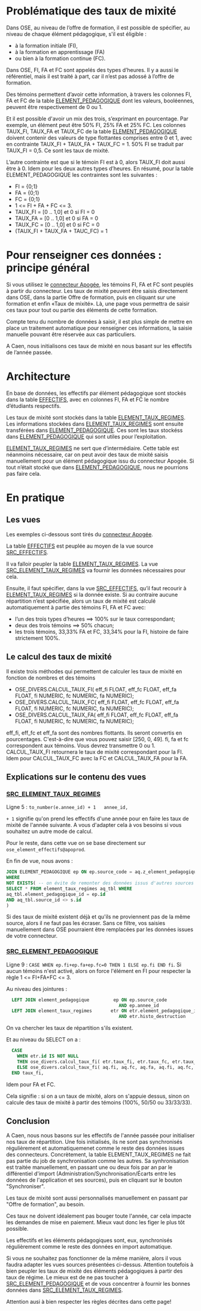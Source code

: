 # Problématique des taux de mixité
Dans OSE, au niveau de l’offre de formation, il est possible de spécifier, au niveau de chaque élément pédagogique, 
s'il est éligible :
- à la formation initiale (FI),
- à la formation en apprentissage (FA)
- ou bien à la formation continue (FC).

Dans OSE, FI, FA et FC sont appelés des types d’heures. Il y a aussi le référentiel, mais il est traité à part, 
car il n’est pas adossé à l’offre de formation.

Des témoins permettent d’avoir cette information, à travers les colonnes FI, FA et FC de la table 
[ELEMENT_PEDAGOGIQUE](Création-tables/ELEMENT_PEDAGOGIQUE.md) dont les valeurs, booléennes, peuvent être respectivement de 0 ou 1.

Et il est possible d'avoir un mix des trois, s’exprimant en pourcentage.
Par exemple, un élément peut être 50% FI, 25% FA et 25% FC. 
Les colonnes TAUX_FI, TAUX_FA et TAUX_FC de la table [ELEMENT_PEDAGOGIQUE](Création-tables/ELEMENT_PEDAGOGIQUE.md)
doivent contenir des valeurs de type flottantes comprises entre 0 et 1, 
avec en contrainte  TAUX_FI +  TAUX_FA +  TAUX_FC = 1. 50% FI se traduit par TAUX_FI = 0,5. Ce sont les taux de mixité.

L’autre contrainte est que si le témoin FI est à 0, alors TAUX_FI doit aussi être à 0. 
Idem pour les deux autres types d’heures.
En résumé, pour la table ELEMENT_PEDAGOGIQUE les contraintes sont les suivantes :
- FI = {0;1}
- FA = {0;1}
- FC = {0;1}
- 1 <= FI + FA + FC <= 3.
- TAUX_FI = \[0 .. 1,0\] et 0 si FI = 0
- TAUX_FA = \[0 .. 1,0\] et 0 si FA = 0
- TAUX_FC = \[0 .. 1,0\] et 0 si FC = 0
- (TAUX_FI + TAUX_FA + TAUC_FC) = 1

# Pour renseigner ces données : principe général

Si vous utilisez le [connecteur Apogée](Apogée/Connecteur.md), les témoins FI, FA et FC sont peuplés à partir du connecteur.
Les taux de mixité peuvent être saisis directement dans OSE, dans la partie Offre de formation, 
puis en cliquant sur une formation et enfin «Taux de mixité». 
Là, une page vous permettra de saisir ces taux pour tout ou partie des éléments de cette formation.

Compte tenu du nombre de données à saisir, il est plus simple de mettre en place un traitement automatique pour renseigner ces informations, 
la saisie manuelle pouvant être réservée aux cas particuliers.

A Caen, nous initialisons ces taux de mixité en nous basant sur les effectifs de l’année passée.

# Architecture

En base de données, les effectifs par élément pédagogique sont stockés dans la table [EFFECTIFS](Création-tables/EFFECTIFS.md), 
avec en colonnes FI, FA et FC le nombre d’étudiants respectifs.

Les taux de mixité sont stockés dans la table [ELEMENT_TAUX_REGIMES](Création-tables/ELEMENT_TAUX_REGIMES.md).
Les informations stockées dans [ELEMENT_TAUX_REGIMES](Création-tables/ELEMENT_TAUX_REGIMES.md) sont ensuite transférées 
dans [ELEMENT_PEDAGOGIQUE](Création-tables/ELEMENT_PEDAGOGIQUE.md).
Ces sont les taux stockéss dans [ELEMENT_PEDAGOGIQUE](Création-tables/ELEMENT_PEDAGOGIQUE.md) qui sont utiles pour l’exploitation.

[ELEMENT_TAUX_REGIMES](Création-tables/ELEMENT_TAUX_REGIMES.md) ne sert que d’intermédiaire. 
Cette table est néanmoins nécessaire, car on peut avoir des taux de mixité saisis manuellement pour un élément pédagogique issu du connecteur Apogée. 
Si tout n’était stocké que dans [ELEMENT_PEDAGOGIQUE](Création-tables/ELEMENT_PEDAGOGIQUE.md), nous ne pourrions pas faire cela.

# En pratique

## Les vues

Les exemples ci-dessous sont tirés du [connecteur Apogée](Apogée/Connecteur.md).

La table [EFFECTIFS](Création-tables/EFFECTIFS.md) est peuplée au moyen de la vue source 
[SRC_EFFECTIFS](Apogée/SRC_EFFECTIFS.sql).

Il va falloir peupler la table [ELEMENT_TAUX_REGIMES](Création-tables/ELEMENT_TAUX_REGIMES.md). 
La vue [SRC_ELEMENT_TAUX_REGIMES](Apogée/SRC_ELEMENT_TAUX_REGIMES.sql) va fournir les données nécessaires pour cela.

Ensuite, il faut spécifier, dans la vue [SRC_EFFECTIFS](Apogée/SRC_ELEMENT_PEDAGOGIQUE.sql), qu’il faut recourir à
[ELEMENT_TAUX_REGIMES](Création-tables/ELEMENT_TAUX_REGIMES.md) si la donnée existe. 
Si au contraire aucune répartition n’est spécifiée, alors un taux de mixité est calculé automatiquement à partie des témoins FI, FA et FC avec:
- l’un des trois types d’heures ==> 100% sur le taux correspondant;
- deux des trois témoins ==> 50% chacun;
- les trois témoins, 33,33% FA et FC, 33,34% pour la FI, histoire de faire strictement 100%.

## Le calcul des taux de mixité

Il existe trois méthodes qui permettent de calculer les taux de mixité en fonction de nombres et des témoins
- OSE_DIVERS.CALCUL_TAUX_FI( eff_fi FLOAT, eff_fc FLOAT, eff_fa FLOAT, fi NUMERIC, fc NUMERIC, fa NUMERIC);
- OSE_DIVERS.CALCUL_TAUX_FC( eff_fi FLOAT, eff_fc FLOAT, eff_fa FLOAT, fi NUMERIC, fc NUMERIC, fa NUMERIC);
- OSE_DIVERS.CALCUL_TAUX_FA( eff_fi FLOAT, eff_fc FLOAT, eff_fa FLOAT, fi NUMERIC, fc NUMERIC, fa NUMERIC);

eff_fi, eff_fc et eff_fa sont des nombres flottants. Ils seront convertis en pourcentages. C'est-à-dire que vous pouvez saisir \[250, 0, 49\].
fi, fa et fc correspondent aux témoins. Vous devrez transmettre 0 ou 1. CALCUL_TAUX_FI retournera le taux de mixité correspondant pour la FI.
Idem pour CALCUL_TAUX_FC avec la FC et CALCUL_TAUX_FA pour la FA.

## Explications sur le contenu des vues

### [SRC_ELEMENT_TAUX_REGIMES](Apogée/SRC_ELEMENT_TAUX_REGIMES.sql)

Ligne 5 :
`to_number(e.annee_id) + 1   annee_id,`

`+ 1` signifie qu'on prend les effectifs d'une année pour en faire les taux de mixité de l'année suivante.
A vous d'adapter cela à vos besoins si vous souhaitez un autre mode de calcul.

Pour le reste, dans cette vue on se base directement sur `ose_element_effectifs@apoprod`.

En fin de vue, nous avons :
```sql
JOIN ELEMENT_PEDAGOGIQUE ep ON ep.source_code = aq.z_element_pedagogique_id AND ep.annee_id = aq.annee_id
WHERE
NOT EXISTS( -- on évite de remonter des données issus d'autres sources pour le pas risquer de les écraser!!
SELECT * FROM element_taux_regimes aq_tbl WHERE
aq_tbl.element_pedagogique_id = ep.id
AND aq_tbl.source_id <> s.id
)
```

Si des taux de mixité existent déjà et qu'ils ne proviennent pas de la même source, alors il ne faut pas les écraser.
Sans ce filtre, vos saisies manuellement dans OSE pourraient être remplacées par les données issues de votre connecteur.

### [SRC_ELEMENT_PEDAGOGIQUE](Apogée/SRC_ELEMENT_PEDAGOGIQUE.sql)

Ligne 9 : `CASE WHEN ep.fi+ep.fa+ep.fc=0 THEN 1 ELSE ep.fi END fi`.
Si aucun témoins n'est activé, alors on force l'élément en FI pour respecter la règle 1 <= FI+FA+FC <= 3.

Au niveau des jointures :
```sql
  LEFT JOIN element_pedagogique         ep ON ep.source_code             = aq.source_code
                                          AND ep.annee_id                = aq.annee_id
  LEFT JOIN element_taux_regimes       etr ON etr.element_pedagogique_id = ep.id
                                          AND etr.histo_destruction      IS NULL
```

On va chercher les taux de répartition s'ils existent.

Et au niveau du SELECT on a :

```sql
  CASE
    WHEN etr.id IS NOT NULL
    THEN ose_divers.calcul_taux_fi( etr.taux_fi, etr.taux_fc, etr.taux_fa, aq.fi, aq.fc, aq.fa )
    ELSE ose_divers.calcul_taux_fi( aq.fi, aq.fc, aq.fa, aq.fi, aq.fc, aq.fa )
  END taux_fi,
```
Idem pour FA et FC.

Cela signifie : si on a un taux de mixité, alors on s'appuie dessus, sinon on calcule des taux de mixité à partir des témoins (100%, 50/50 ou 33/33/33).

## Conclusion

A Caen, nous nous basons sur les effectifs de l'année passée pour initialiser nos taux de répartition.
Une fois initialisés, ils ne sont pas synchronisés régulièrement et automatiquemenet comme le reste des données issues des connecteurs.
Concrètement, la table ELEMENT_TAUX_REGIMES ne fait pas partie du job de synchronisation comme les autres. Sa synhronisation est traitée manuellement,
en passant une ou deux fois par an par le différentiel d'import 
(Administration/Synchronisation/Écarts entre les données de l'application et ses sources), puis en cliquant sur le bouton "Synchroniser".

Les taux de mixité sont aussi personnalisés manuellement en passant par "Offre de formation", au besoin.

Ces taux ne doivent idéalement pas bouger toute l'année, car cela impacte les demandes de mise en paiement. Mieux vaut donc les figer le plus tôt possible.

Les effectifs et les éléments pédagogiques sont, eux, synchronisés régulièrement comme le reste des données en import automatique.

Si vous ne souhaitez pas fonctionner de la même manière, alors il vous faudra adapter les vues sources présentées ci-dessus.
Attention toutefois à bien peupler les taux de mixité des éléments pédagogiques à partir des taux de régime.
Le mieux est de ne pas toucher à [SRC_ELEMENT_PEDAGOGIQUE](Apogée/SRC_ELEMENT_PEDAGOGIQUE.sql) et de vous concentrer à fournir 
les bonnes données dans [SRC_ELEMENT_TAUX_REGIMES](Apogée/SRC_ELEMENT_TAUX_REGIMES.sql).

Attention ausi à bien respecter les règles décrites dans cette page!